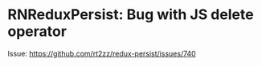 # RNReduxPersist: Bug with JS delete operator

Issue: https://github.com/rt2zz/redux-persist/issues/740



